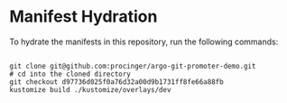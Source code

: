 
# Manifest Hydration

To hydrate the manifests in this repository, run the following commands:

```shell

git clone git@github.com:procinger/argo-git-promoter-demo.git
# cd into the cloned directory
git checkout d97736d025f0a76d32a00d9b1731ff8fe66a88fb
kustomize build ./kustomize/overlays/dev
```